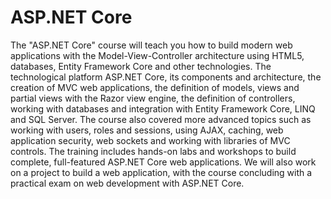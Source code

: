 # ASP.NET Core

The "ASP.NET Core" course will teach you how to build modern web applications with the Model-View-Controller architecture using HTML5, databases, Entity Framework Core and other technologies. The technological platform ASP.NET Core, its components and architecture, the creation of MVC web applications, the definition of models, views and partial views with the Razor view engine, the definition of controllers, working with databases and integration with Entity Framework Core, LINQ and SQL Server. The course also covered more advanced topics such as working with users, roles and sessions, using AJAX, caching, web application security, web sockets and working with libraries of MVC controls. The training includes hands-on labs and workshops to build complete, full-featured ASP.NET Core web applications. We will also work on a project to build a web application, with the course concluding with a practical exam on web development with ASP.NET Core.